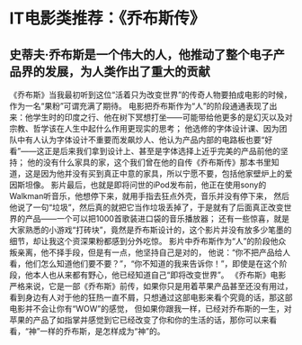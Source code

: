 # IT电影类推荐：《乔布斯传》
## 史蒂夫·乔布斯是一个伟大的人，他推动了整个电子产品界的发展，为人类作出了重大的贡献
《乔布斯》当我最初听到这位“活着只为改变世界”的传奇人物要拍成电影的时候，作为一名“果粉”可谓充满了期待。
电影把乔布斯作为“人”的阶段通通表现了出来：他学生时的印度之行、他在树下冥想打坐——可能带给他更多的是幻灭以及对宗教、哲学该在人生中起什么作用更现实的思考；
他选修的字体设计课、因为团队中有人认为字体设计不重要而发飙炒人、他认为产品内部的电路板也要“好看”——这正是后来我们拿到设计上、甚至是字体选择上近乎完美的产品前他的坚持；
他的没有什么家具的家，这个我们曾在他的自传《乔布斯传》那本书里知道，这是因为他并没有买到真正中意的家具，所以宁愿不要，包括他家壁炉上的爱因斯坦像。
影片最后，也就是即将问世的iPod发布前，他正在使用sony的Walkman听音乐，他想停下来，就用手指去狂点外壳，音乐并没有停下来，
然后他说了一句“垃圾”，然后真的就把它当作垃圾丢掉了，于是就有了后面真正改变世界的产品——一个可以把1000首歌装进口袋的音乐播放器；
还有一些惊喜，就是大家熟悉的小游戏“打砖块”，竟然是乔布斯设计的，这个影片并没有放多少笔墨的细节，却让我这个资深果粉都感到分外吃惊。
影片中乔布斯作为“人”的阶段他众叛亲离，他不择手段，但是有一点，他坚持自己是对的，
他说：“你不把产品给人看，他们怎么知道他们要不要？”，“你不知道的我来告诉你！”，即使是在这个阶段，他本人也从来都有野心，他已经知道自己“即将改变世界”。
《乔布斯》电影严格来说，它是一部《乔布斯》前传，如果你只是用着苹果产品甚至还没有用过，看到身边有人对于他的狂热一直不屑，只想通过这部电影来看个究竟的话，那这部电影并不会让你有“WOW”的感觉，
但如果你跟我一样，已经对乔布斯的一生，对苹果的产品了如指掌并感觉到它已经改变了你和你的生活的话，那你可以来看看，“神”一样的乔布斯，是怎样成为“神”的。



